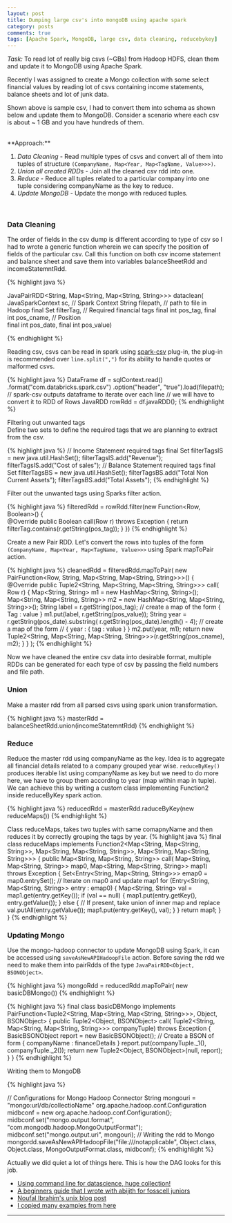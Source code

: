 ```yaml
---
layout: post
title: Dumping large csv's into mongoDB using apache spark
category: posts
comments: true
tags: [Apache Spark, MongoDB, large csv, data cleaning, reducebykey]
---
```


*Task:* To read lot of really big csvs (~GBs) from Hadoop HDFS, clean them and update it to MongoDB using Apache Spark.

Recently I was assigned to create a Mongo collection with some select financial values by reading lot of csvs containing income statements, balance sheets and lot of junk data. 




Shown above is sample csv, I had to convert them into schema as shown below and update them to MongoDB. Consider a scenario where each csv is about ~ 1 GB and you have hundreds of them. 


<br />
**Approach:**

1. *Data Cleaning* - Read multiple types of csvs and convert all of them into tuples of structure `(CompanyName, Map<Year, Map<TagName, Value>>>)`. 
1. *Union all created RDDs* - Join all the cleaned csv rdd into one. 
1. *Reduce* - Reduce all tuples related to a particular company into one tuple considering companyName as the key to reduce. 
1. *Update MongoDB* - Update the mongo with reduced tuples.

<br />

### Data Cleaning     

The order of fields in the csv dump is different according to type of csv so I had to wrote a generic function wherein we can specify the position of fields of the particular csv. Call this function on both csv income statement and balance sheet and save them into variables  balanceSheetRdd and incomeStatemntRdd.

{% highlight java %}

JavaPairRDD<String, Map<String, Map<String, String>>> dataclean(
			JavaSparkContext sc,                      // Spark Context 
			String filepath,                         // path to file in Hadoop
			final Set<String> filterTag,             // Required financial tags 
			final int pos_tag,  final int pos_cname, // Position  
			final int pos_date, final int pos_value)

{% endhighlight %}

Reading csv, csvs can be read in spark using [spark-csv](https://github.com/databricks/spark-csv) plug-in, the plug-in is recommended over `line.split(",")` for its ability to handle quotes or malformed csvs. 

{% highlight java %}
DataFrame df = sqlContext.read()
				.format("com.databricks.spark.csv")
				.option("header", "true").load(filepath);
// spark-csv outputs dataframe to iterate over each line 
// we will have to convert it to RDD of Rows
JavaRDD<Row> rowRdd = df.javaRDD();
{% endhighlight %}

Filtering out unwanted tags   
Define two sets to define the required tags that we are planning to extract from the csv. 

{% highlight java %}
// Income Statement required tags 
final Set<String> filterTagsIS = new java.util.HashSet<String>();
filterTagsIS.add("Revenue");
filterTagsIS.add("Cost of sales");
// Balance Statement required tags
final Set<String> filterTagsBS = new java.util.HashSet<String>();
filterTagsBS.add("Total Non Current Assets");
filterTagsBS.add("Total Assets");
{% endhighlight %}

Filter out the unwanted tags using Sparks filter action.

{% highlight java %}
filteredRdd = rowRdd.filter(new Function<Row, Boolean>() {  
@Override
public Boolean call(Row r) throws Exception {
	return filterTag.contains(r.getString(pos_tag));
}
})
{% endhighlight %}

Create a new Pair RDD.
Let's convert the rows into tuples of the form `(CompanyName, Map<Year, Map<TagName, Value>>>` using Spark mapToPair action.

{% highlight java %}
cleanedRdd = filteredRdd.mapToPair( 
new PairFunction<Row, String, Map<String, Map<String, String>>>() {
	@Override
	public Tuple2<String, Map<String, Map<String, String>>> call(
			Row r) {
		Map<String, String> m1 = new HashMap<String, String>();
		Map<String, Map<String, String>> m2 = new HashMap<String, Map<String, String>>();
		String label = r.getString(pos_tag);
		// create a map of the form { Tag : value }
		m1.put(label, r.getString(pos_value));
		String year = r.getString(pos_date).substring(
				r.getString(pos_date).length() - 4);
		// create a map of the form 
		// { year :  { tag : value }   }
		m2.put(year, m1);
		return new Tuple2<String, Map<String, Map<String, String>>>(r.getString(pos_cname), m2);
	}
}
);
{% endhighlight %}

Now we have cleaned the entire csv data into desirable format, multiple RDDs can be generated for each type of csv by passing the field numbers and file path.

### Union 
 
Make a master rdd from all parsed csvs using spark union transformation.

{% highlight java %}
masterRdd = balanceSheetRdd.union(incomeStatemntRdd)
{% endhighlight %}

### Reduce

Reduce the master rdd using companyName as the key. Idea is to aggregate all financial details related to a company grouped year wise. `reduceByKey()` produces iterable list using companyName as key but we need to do more here, we have to group them according to year (map within map in tuple). We can achieve this by writing a custom class implementing Function2 inside reduceByKey spark action.

{% highlight java %}
reducedRdd = masterRdd.raduceByKey(new reduceMaps())
{% endhighlight %}

Class reduceMaps, takes two tuples with same comapnyName and then reduces it by correctly grouping the tags by year. 
{% highlight java %}
final class reduceMaps
		implements
		Function2<Map<String, Map<String, String>>, Map<String, Map<String, String>>, Map<String, Map<String, String>>> {
	public Map<String, Map<String, String>> call(
			Map<String, Map<String, String>> map0,
			Map<String, Map<String, String>> map1) throws Exception {
		Set<Entry<String, Map<String, String>>> emap0 = map0.entrySet();
		// Iterate on map0 and update map1
		for (Entry<String, Map<String, String>> entry : emap0) {
			Map<String, String> val = map1.get(entry.getKey());
			if (val == null) {
				map1.put(entry.getKey(), entry.getValue());
			} else {
				// If present, take union of inner map and replace
				val.putAll(entry.getValue());
				map1.put(entry.getKey(), val);
			}
		}
		return map1;
	}
}
{% endhighlight %}

### Updating Mongo

Use the mongo-hadoop connector to update MongoDB using Spark, it can be accessed using `saveAsNewAPIHadoopFile` action. Before saving the rdd we need to make them into pairRdds of the type `JavaPairRDD<Object, BSONObject>`.


{% highlight java %}
mongoRdd = reducedRdd.mapToPair( new basicDBMongo())
{% endhighlight %}

{% highlight java %}
final class basicDBMongo implements PairFunction<Tuple2<String, Map<String, Map<String, String>>>, Object, BSONObject> {
	public Tuple2<Object, BSONObject> call(
			Tuple2<String, Map<String, Map<String, String>>> companyTuple)
			throws Exception {
		BasicBSONObject report = new BasicBSONObject();
		// Create a BSON of form { companyName : financeDetails } 
		report.put(companyTuple._1(), companyTuple._2());
		return new Tuple2<Object, BSONObject>(null, report);
	}
}
{% endhighlight %}

Writing them to MongoDB

{% highlight java %}

// Configurations for Mongo Hadoop Connector
String mongouri = "mongo:url/db/collectioName"
org.apache.hadoop.conf.Configuration midbconf = new org.apache.hadoop.conf.Configuration();
midbconf.set("mongo.output.format",
		"com.mongodb.hadoop.MongoOutputFormat");
midbconf.set("mongo.output.uri", mongouri);
// Writing the rdd to Mongo
mongordd.saveAsNewAPIHadoopFile("file:///notapplicable", Object.class,
				Object.class, MongoOutputFormat.class, midbconf);
{% endhighlight %}

Actually we did quiet a lot of things here. This is how the DAG looks for this job. 

* [Using command line for datascience, huge collection!](http://jeroenjanssens.com/2013/09/19/seven-command-line-tools-for-data-science.html)
* [A beginners guide that I wrote with abijith for fosscell juniors](https://github.com/fosscell/bashworkshop)
* [Noufal Ibrahim's unix blog post](http://thelycaeum.in/blog/2013/09/03/text_processing_in_unix/)
* [I copied many examples from here](http://www.gregreda.com/2013/07/15/unix-commands-for-data-science/)

---



[jekyll]: https://github.com/mojombo/jekyll
[zh]: http://sudev.github.com
[twitter]: https://twitter.com/sudev
